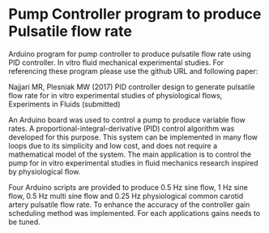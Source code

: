 # Pump Controller program to produce Pulsatile flow rate
Arduino program for pump controller to produce pulsatile flow rate using PID controller. In vitro fluid mechanical experimental studies.
For referencing these program please use the github URL and following paper:

Najjari MR, Plesniak MW (2017) PID controller design to generate pulsatile flow rate for in vitro experimental studies of physiological flows, Experiments in Fluids (submitted)


An Arduino board was used to control a pump to produce variable flow rates.
A proportional-integral-derivative (PID) control algorithm was developed for this purpose.
This system can be implemented in many flow loops due to its simplicity and low cost, and does not require a mathematical model of the system.
The main application is to control the pump for in vitro experimental studies in fluid mechanics research inspired by physiological flow.

Four Arduino scripts are provided to produce 0.5 Hz sine flow, 1 Hz sine flow, 0.5 Hz multi sine flow and 0.25 Hz physiological common carotid artery pulsatile flow rate.
To enhance the accuracy of the controller gain scheduling method was implemented. For each applications gains needs to be tuned.
